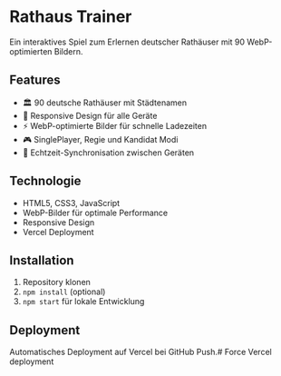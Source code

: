 # Rathaus Trainer

Ein interaktives Spiel zum Erlernen deutscher Rathäuser mit 90 WebP-optimierten Bildern.

## Features

- 🏛️ 90 deutsche Rathäuser mit Städtenamen
- 📱 Responsive Design für alle Geräte
- ⚡ WebP-optimierte Bilder für schnelle Ladezeiten
- 🎮 SinglePlayer, Regie und Kandidat Modi
- 🔄 Echtzeit-Synchronisation zwischen Geräten

## Technologie

- HTML5, CSS3, JavaScript
- WebP-Bilder für optimale Performance
- Responsive Design
- Vercel Deployment

## Installation

1. Repository klonen
2. `npm install` (optional)
3. `npm start` für lokale Entwicklung

## Deployment

Automatisches Deployment auf Vercel bei GitHub Push.# Force Vercel deployment
